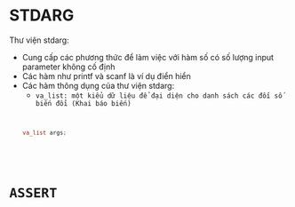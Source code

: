 # STDARG
Thư viện stdarg:
- Cung cấp các phương thức để làm việc với hàm số có số lượng input parameter không cố định
- Các hàm như printf và scanf là ví dụ điển hiển
- Các hàm thông dụng của thư viện stdarg:
  - <code>va_list: một kiểu dữ liệu để đại diện cho danh sách các đối số biến đổi (Khai báo biến)
  ```cpp
  va_list args;
  ```
# ASSERT
